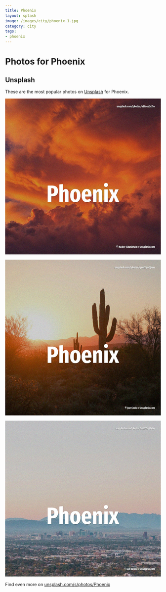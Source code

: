 ```yaml
---
title: Phoenix
layout: splash
image: /images/city/phoenix.1.jpg
category: city
tags:
- phoenix
---
```

# Photos for Phoenix

## Unsplash

These are the most popular photos on [Unsplash](https://unsplash.com) for Phoenix.

![Phoenix](/images/city/phoenix.1.jpg)

![Phoenix](/images/city/phoenix.2.jpg)

![Phoenix](/images/city/phoenix.3.jpg)

Find even more on [unsplash.com/s/photos/Phoenix](https://unsplash.com/s/photos/Phoenix)